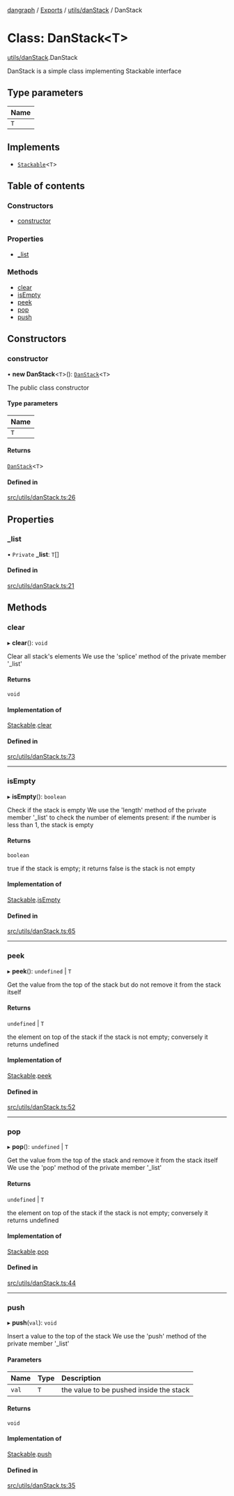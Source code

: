 [dangraph](../README.md) / [Exports](../modules.md) / [utils/danStack](../modules/utils_danStack.md) / DanStack

# Class: DanStack\<T\>

[utils/danStack](../modules/utils_danStack.md).DanStack

DanStack is a simple class implementing Stackable interface

## Type parameters

| Name |
| :------ |
| `T` |

## Implements

- [`Stackable`](../interfaces/utils_danStack.Stackable.md)\<`T`\>

## Table of contents

### Constructors

- [constructor](utils_danStack.DanStack.md#constructor)

### Properties

- [\_list](utils_danStack.DanStack.md#_list)

### Methods

- [clear](utils_danStack.DanStack.md#clear)
- [isEmpty](utils_danStack.DanStack.md#isempty)
- [peek](utils_danStack.DanStack.md#peek)
- [pop](utils_danStack.DanStack.md#pop)
- [push](utils_danStack.DanStack.md#push)

## Constructors

### constructor

• **new DanStack**\<`T`\>(): [`DanStack`](utils_danStack.DanStack.md)\<`T`\>

The public class constructor

#### Type parameters

| Name |
| :------ |
| `T` |

#### Returns

[`DanStack`](utils_danStack.DanStack.md)\<`T`\>

#### Defined in

[src/utils/danStack.ts:26](https://github.com/evildead/DanGraph/blob/81ddea9/src/utils/danStack.ts#L26)

## Properties

### \_list

• `Private` **\_list**: `T`[]

#### Defined in

[src/utils/danStack.ts:21](https://github.com/evildead/DanGraph/blob/81ddea9/src/utils/danStack.ts#L21)

## Methods

### clear

▸ **clear**(): `void`

Clear all stack's elements
We use the 'splice' method of the private member '_list'

#### Returns

`void`

#### Implementation of

[Stackable](../interfaces/utils_danStack.Stackable.md).[clear](../interfaces/utils_danStack.Stackable.md#clear)

#### Defined in

[src/utils/danStack.ts:73](https://github.com/evildead/DanGraph/blob/81ddea9/src/utils/danStack.ts#L73)

___

### isEmpty

▸ **isEmpty**(): `boolean`

Check if the stack is empty
We use the 'length' method of the private member '_list' to check the number of elements present:
if the number is less than 1, the stack is empty

#### Returns

`boolean`

true if the stack is empty; it returns false is the stack is not empty

#### Implementation of

[Stackable](../interfaces/utils_danStack.Stackable.md).[isEmpty](../interfaces/utils_danStack.Stackable.md#isempty)

#### Defined in

[src/utils/danStack.ts:65](https://github.com/evildead/DanGraph/blob/81ddea9/src/utils/danStack.ts#L65)

___

### peek

▸ **peek**(): `undefined` \| `T`

Get the value from the top of the stack but do not remove it from the stack itself

#### Returns

`undefined` \| `T`

the element on top of the stack if the stack is not empty; conversely it returns undefined

#### Implementation of

[Stackable](../interfaces/utils_danStack.Stackable.md).[peek](../interfaces/utils_danStack.Stackable.md#peek)

#### Defined in

[src/utils/danStack.ts:52](https://github.com/evildead/DanGraph/blob/81ddea9/src/utils/danStack.ts#L52)

___

### pop

▸ **pop**(): `undefined` \| `T`

Get the value from the top of the stack and remove it from the stack itself
We use the 'pop' method of the private member '_list'

#### Returns

`undefined` \| `T`

the element on top of the stack if the stack is not empty; conversely it returns undefined

#### Implementation of

[Stackable](../interfaces/utils_danStack.Stackable.md).[pop](../interfaces/utils_danStack.Stackable.md#pop)

#### Defined in

[src/utils/danStack.ts:44](https://github.com/evildead/DanGraph/blob/81ddea9/src/utils/danStack.ts#L44)

___

### push

▸ **push**(`val`): `void`

Insert a value to the top of the stack
We use the 'push' method of the private member '_list'

#### Parameters

| Name | Type | Description |
| :------ | :------ | :------ |
| `val` | `T` | the value to be pushed inside the stack |

#### Returns

`void`

#### Implementation of

[Stackable](../interfaces/utils_danStack.Stackable.md).[push](../interfaces/utils_danStack.Stackable.md#push)

#### Defined in

[src/utils/danStack.ts:35](https://github.com/evildead/DanGraph/blob/81ddea9/src/utils/danStack.ts#L35)
